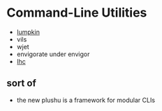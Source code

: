 # Command-Line Utilities

- [lumpkin](93fce556-92a2-4e8b-8005-1e8455abec91.md)
- vils
- wjet
- envigorate under envigor
- [lhc](b46b49ea-ea04-47d5-878b-ef4d0d7cb640.md)

## sort of

- the new plushu is a framework for modular CLIs

